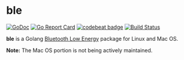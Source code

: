 # ble

[![GoDoc](https://godoc.org/github.com/wmh11112345/ble?status.svg)](https://godoc.org/github.com/wmh11112345/ble)
[![Go Report Card](https://goreportcard.com/badge/wmh11112345/ble)](https://goreportcard.com/report/wmh11112345/ble)
[![codebeat badge](https://codebeat.co/badges/ba9fae6e-77d2-4173-8587-36ac8756676b)](https://codebeat.co/projects/github-com-wmh11112345-ble-master)
[![Build Status](https://travis-ci.org/wmh11112345/ble.svg?branch=master)](https://travis-ci.org/wmh11112345/ble)

**ble** is a Golang [Bluetooth Low Energy](https://en.wikipedia.org/wiki/Bluetooth_Low_Energy) package for Linux and Mac OS.

**Note:** The Mac OS portion is not being actively maintained.
